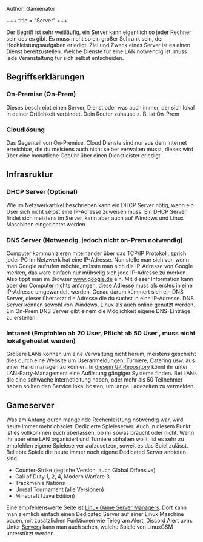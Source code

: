 Author: Gamienator

+++
title = "Server"
+++

Der Begriff ist sehr weitläufig, ein Server kann eigentlich so jeder Rechner sein des es gibt. Es muss nicht so ein großer Schrank sein, der Hochleistungsaufgaben erledigt. Ziel und Zweck eines Server ist es einen Dienst bereitzustellen. Welche Dienste für eine LAN notwendig ist, muss jede Veranstaltung für sich selbst entscheiden.

## Begriffserklärungen
### On-Premise (On-Prem)
Dieses beschreibt einen Server, Dienst oder was auch immer, der sich lokal in deiner Örtlichkeit verbindet. Dein Router zuhause z. B. ist On-Prem
### Cloudlösung
Das Gegenteil von On-Premise, Cloud Dienste sind nur aus dem Internet erreichbar, die du meistens auch nicht selber verwalten musst, dieses wird über eine monatliche Gebühr über einen Dienstleister erledigt.

## Infrasruktur
### DHCP Server (Optional)
Wie im Netzwerkartikel beschrieben kann ein DHCP Server nötig, wenn ein User sich nicht selbst eine IP-Adresse zuweisen muss. Ein DHCP Server findet sich meistens im Server, kann aber auch auf Windows und Linux Maschinen eingerichtet werden
### DNS Server (Notwendig, jedoch nicht on-Prem notwendig)
Computer kommunizieren miteinander über das TCP/IP Protokoll, sprich jeder PC im Netzwerk hat eine IP-Adresse. Nun stelle man sich vor, wenn man Google aufrufen möchte, müsste man sich die IP-Adresse von Google merken, das wäre einfach nur mühselig sich jede IP-Adresse zu merken. Also tippt man im Browser www.google.de ein. Mit dieser Information kann aber der Computer nichts anfangen, diese Adresse muss als erstes in eine IP-Adresse umgewandelt werden. Genau darum kümmert sich ein DNS Server, dieser übersetzt die Adresse die du suchst in eine IP-Adresse. DNS Server können sowohl von Windows, Linux als auch online genutzt werden. Ein On-Prem DNS Server gibt einem die Möglichkeit eigene DNS-Einträge zu erstellen.

### Intranet (Empfohlen ab 20 User, Pflicht ab 50 User , muss nicht lokal gehostet werden)
Größere LANs können um eine Verwaltung nicht herum, meistens geschieht dies durch eine Website um Useranmeldungen, Turniere, Catering usw. aus einer Hand managen zu können. In [diesem Git Repository](https://github.com/LANparties/awesome-lanparty-software#lan-party-management) könnt ihr unter LAN-Party-Management eine Auflistung gängiger Systeme finden. Bei LANs die eine schwache Internetleitung haben, oder mehr als 50 Teilnehmer haben sollten den Service lokal hosten, um lange Ladezeiten zu vermeiden.

## Gameserver
Was am Anfang durch mangelnde Rechenleistung notwendig war, wird heute immer mehr obsolet: Dedizierte Spieleserver. Auch in diesem Punkt ist es vollkommen euch überlassen, ob ihr sowas braucht oder nicht. Wenn ihr aber eine LAN organisiert und Turniere abhalten wollt, ist es sehr zu empfehlen eigene Spieleserver aufzusetzen, soweit es das Spiel zulässt. Beliebte Spiele die heute immer noch eigene Dedicated Server anbieten sind:

 - Counter-Strike (jegliche Version, auch Global Offensive)
 - Call of Duty 1, 2, 4, Modern Warfare 3
 - Trackmania Nations
 - Unreal Tournament (alle Versionen)
 - Minecraft (Java Edition)

Eine empfehlenswerte Seite ist [Linux Game Server Managers](https://linuxgsm.com). Dort kann man ziemlich einfach einen Dedicated Server auf einer Linux Maschine bauen, mit zusätzlichen Funktionen wie Telegram Alert, Discord Alert uvm. Unter [Servers](https://linuxgsm.com/servers/) kann man auch sehen, welche Spiele von LinuxGSM unterstützt werden. 
